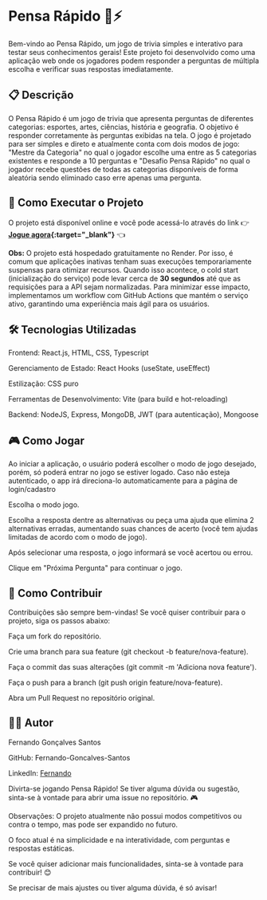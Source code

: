# Pensa Rápido 🧠⚡
Bem-vindo ao Pensa Rápido, um jogo de trivia simples e interativo para testar seus conhecimentos gerais! Este projeto foi desenvolvido como uma aplicação web onde os jogadores podem responder a perguntas de múltipla escolha e verificar suas respostas imediatamente.

## 📋 Descrição
O Pensa Rápido é um jogo de trivia que apresenta perguntas de diferentes categorias: esportes, artes, ciências, história e geografia. O objetivo é responder corretamente às perguntas exibidas na tela. O jogo é projetado para ser simples e direto e atualmente conta com dois modos de jogo: "Mestre da Categoria" no qual o jogador escolhe uma entre as 5 categorias existentes e responde a 10 perguntas e "Desafio Pensa Rápido" no qual o jogador recebe questões de todas as categorias disponíveis de forma aleatória sendo eliminado caso erre apenas uma pergunta.

## 🚀 Como Executar o Projeto
O projeto está disponível online e você pode acessá-lo através do link 👉 **[Jogue agora](https://pensa-rapido.onrender.com){:target="_blank"}** 👈 

**Obs:** O projeto está hospedado gratuitamente no Render. Por isso, é comum que aplicações inativas tenham suas execuções temporariamente suspensas para otimizar recursos. Quando isso acontece, o cold start (inicialização do serviço) pode levar cerca de **30 segundos** até que as requisições para a API sejam normalizadas. Para minimizar esse impacto, implementamos um workflow com GitHub Actions que mantém o serviço ativo, garantindo uma experiência mais ágil para os usuários.


## 🛠️ Tecnologias Utilizadas
Frontend: React.js, HTML, CSS, Typescript

Gerenciamento de Estado: React Hooks (useState, useEffect)

Estilização: CSS puro

Ferramentas de Desenvolvimento: Vite (para build e hot-reloading)

Backend: NodeJS, Express, MongoDB, JWT (para autenticação), Mongoose


## 🎮 Como Jogar
Ao iniciar a aplicação, o usuário poderá escolher o modo de jogo desejado, porém, só poderá entrar no jogo se estiver logado. Caso não esteja autenticado, o app irá direciona-lo automaticamente para a página de login/cadastro

Escolha o modo jogo.

Escolha a resposta dentre as alternativas ou peça uma ajuda que elimina 2 alternativas erradas, aumentando suas chances de acerto (você tem ajudas limitadas de acordo com o modo de jogo).

Após selecionar uma resposta, o jogo informará se você acertou ou errou.

Clique em "Próxima Pergunta" para continuar o jogo.

## 🤝 Como Contribuir
Contribuições são sempre bem-vindas! Se você quiser contribuir para o projeto, siga os passos abaixo:

Faça um fork do repositório.

Crie uma branch para sua feature (git checkout -b feature/nova-feature).

Faça o commit das suas alterações (git commit -m 'Adiciona nova feature').

Faça o push para a branch (git push origin feature/nova-feature).

Abra um Pull Request no repositório original.



## 👨‍💻 Autor
Fernando Gonçalves Santos

GitHub: Fernando-Goncalves-Santos

LinkedIn: [Fernando](www.linkedin.com/in/fernando-goncalves-santos)

Divirta-se jogando Pensa Rápido! Se tiver alguma dúvida ou sugestão, sinta-se à vontade para abrir uma issue no repositório. 🎮

Observações:
O projeto atualmente não possui modos competitivos ou contra o tempo, mas pode ser expandido no futuro.

O foco atual é na simplicidade e na interatividade, com perguntas e respostas estáticas.

Se você quiser adicionar mais funcionalidades, sinta-se à vontade para contribuir! 😊

Se precisar de mais ajustes ou tiver alguma dúvida, é só avisar!
